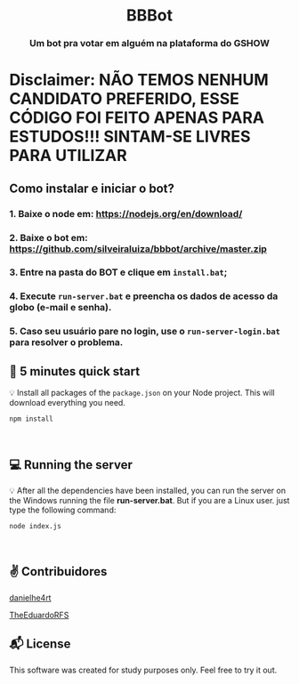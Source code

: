 <h1 align="center">
  BBBot
</h1>

<h3 align="center">
    Um bot pra votar em alguém na plataforma do GSHOW
</h3>

# Disclaimer: NÃO TEMOS NENHUM CANDIDATO PREFERIDO, ESSE CÓDIGO FOI FEITO APENAS PARA ESTUDOS!!! SINTAM-SE LIVRES PARA UTILIZAR

## Como instalar e iniciar o bot?

### 1. Baixe o node em: https://nodejs.org/en/download/

### 2. Baixe o bot em: https://github.com/silveiraluiza/bbbot/archive/master.zip

### 3. Entre na pasta do BOT e clique em `install.bat`;

### 4. Execute `run-server.bat` e preencha os dados de acesso da globo (e-mail e senha).

### 5. Caso seu usuário pare no login, use o `run-server-login.bat` para resolver o problema.

## :rocket: 5 minutes quick start

:bulb: Install all packages of the `package.json` on your Node project. This will download everything you need.

```
npm install
```

<br>

## :computer: Running the server

:bulb: After all the dependencies have been installed, you can run the server on the Windows running the file <strong>run-server.bat</strong>. But if you are a Linux user. just type the following command:

```
node index.js
```

<br>

## :v: Contribuidores

[danielhe4rt](https://twitter.com/danielhe4rt)

[TheEduardoRFS](https://twitter.com/theeduardorfs)

## :mailbox_with_mail: License

This software was created for study purposes only. Feel free to try it out.
